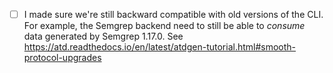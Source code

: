- [ ] I made sure we're still backward compatible with old versions of the CLI.
      For example, the Semgrep backend need to still be able to *consume* data generated
	  by Semgrep 1.17.0.
      See https://atd.readthedocs.io/en/latest/atdgen-tutorial.html#smooth-protocol-upgrades
